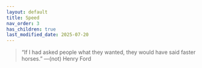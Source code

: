 ```yaml
---
layout: default
title: Speed
nav_order: 3
has_children: true
last_modified_date: 2025-07-20
---
```


> “If I had asked people what they wanted, they would have said faster horses.” —(not) Henry Ford